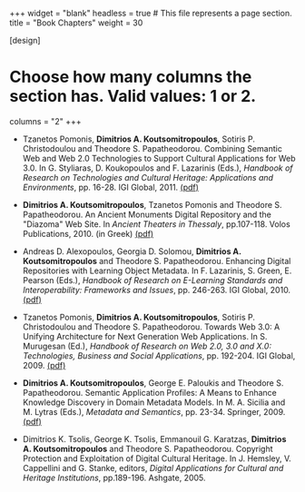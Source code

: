 +++
widget = "blank"
headless = true  # This file represents a page section.
title = "Book Chapters"
weight = 30

[design]
  # Choose how many columns the section has. Valid values: 1 or 2.
  columns = "2"
+++
- Tzanetos Pomonis, **Dimitrios A. Koutsomitropoulos**, Sotiris P. Christodoulou and Theodore S. Papatheodorou. Combining Semantic Web and Web 2.0 Technologies to Support Cultural Applications for Web 3.0. In G. Styliaras, D. Koukopoulos and F. Lazarinis (Eds.), *Handbook of Research on Technologies and Cultural Heritage: Applications and Environments*, pp. 16-28. IGI Global, 2011. [(pdf)](/pdf/ch-web3.pdf)

- **Dimitrios A. Koutsomitropoulos**, Tzanetos Pomonis and Theodore S. Papatheodorou. An Ancient Monuments Digital Repository and the "Diazoma" Web Site. In *Ancient Theaters in Thessaly*, pp.107-118. Volos Publications, 2010. (in Greek) [(pdf)](/pdf/diazoma.pdf)

- Andreas D. Alexopoulos, Georgia D. Solomou, **Dimitrios A. Koutsomitropoulos** and Theodore S. Papatheodorou. Enhancing Digital Repositories with Learning Object Metadata. In F. Lazarinis, S. Green, E. Pearson (Eds.), *Handbook of Research on E-Learning Standards and Interoperability: Frameworks and Issues*, pp. 246-263. IGI Global, 2010. [(pdf)](/pdf/elsi.pdf)

- Tzanetos Pomonis, **Dimitrios A. Koutsomitropoulos**, Sotiris P. Christodoulou and Theodore S. Papatheodorou. Towards Web 3.0: A Unifying Architecture for Next Generation Web Applications. In S. Murugesan (Ed.), *Handbook of Research on Web 2.0, 3.0 and X.0: Technologies, Business and Social Applications*, pp. 192-204. IGI Global, 2009. [(pdf)](/pdf/web3.pdf)

- **Dimitrios A. Koutsomitropoulos**, George E. Paloukis and Theodore S. Papatheodorou. Semantic Application Profiles: A Means to Enhance Knowledge Discovery in Domain Metadata Models. In M. A. Sicilia and M. Lytras (Eds.), *Metadata and Semantics*, pp. 23-34. Springer, 2009. [(pdf)](/pdf/metadata-springer.pdf)

- Dimitrios K. Tsolis, George K. Tsolis, Emmanouil G. Karatzas, **Dimitrios A. Koutsomitropoulos** and Theodore S. Papatheodorou. Copyright Protection and Exploitation of Digital Cultural Heritage. In J. Hemsley, V. Cappellini and G. Stanke, editors, *Digital Applications for Cultural and Heritage Institutions*, pp.189-196. Ashgate, 2005.
